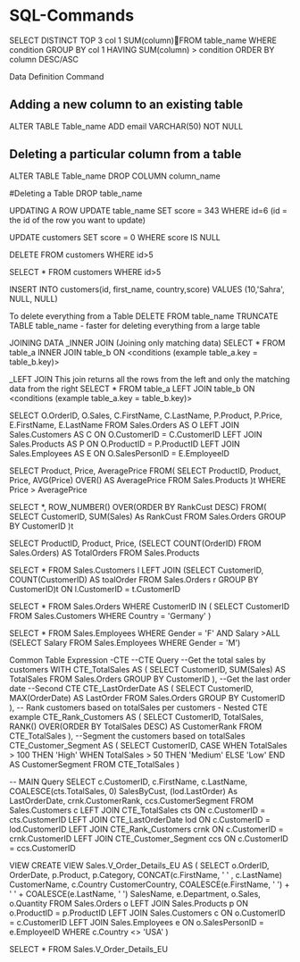# SQL-Commands
SELECT DISTINCT TOP 3
col 1
SUM(column)FROM table_name
WHERE condition
GROUP BY col 1
HAVING SUM(column) > condition
ORDER BY column DESC/ASC

Data Definition Command
## Adding a new column to an existing table
ALTER TABLE Table_name
ADD email VARCHAR(50) NOT NULL 

## Deleting a particular column from a table
ALTER TABLE Table_name
DROP COLUMN column_name

#Deleting a Table
DROP table_name

UPDATING A ROW
UPDATE table_name
SET score = 343
WHERE id=6 (id = the id of the row you want to update)


UPDATE customers
SET score = 0
WHERE score IS NULL

DELETE FROM customers
WHERE id>5

SELECT *
FROM customers
WHERE id>5

INSERT INTO customers(id, first_name, country,score)
VALUES (10,'Sahra', NULL, NULL)

To delete everything from a Table
DELETE FROM table_name
TRUNCATE TABLE table_name - faster for deleting everything from a large table

JOINING DATA
_INNER JOIN (Joining only matching data)
SELECT *
FROM table_a
INNER JOIN table_b
ON <conditions (example table_a.key = table_b.key)>

_LEFT JOIN
This join returns all the rows from the left and only the matching data from the right
SELECT *
FROM table_a
LEFT JOIN table_b
ON <conditions (example table_a.key = table_b.key)>


SELECT 
	O.OrderID,
	O.Sales,
	C.FirstName,
	C.LastName,
	P.Product,
	P.Price,
	E.FirstName,
	E.LastName
FROM Sales.Orders AS O
LEFT JOIN Sales.Customers AS C
ON O.CustomerID = C.CustomerID
LEFT JOIN Sales.Products AS P
ON O.ProductID = P.ProductID
LEFT JOIN Sales.Employees AS E
ON O.SalesPersonID = E.EmployeeID


SELECT
	Product,
	Price,
	AveragePrice
FROM(
	SELECT
	ProductID,
	Product,
	Price,
	AVG(Price) OVER() AS AveragePrice
FROM Sales.Products
)t
WHERE Price > AveragePrice

SELECT
	*,
	ROW_NUMBER() OVER(ORDER BY RankCust DESC)
FROM(
	SELECT
	CustomerID,
	SUM(Sales) As RankCust
FROM Sales.Orders
GROUP BY CustomerID
)t


SELECT
	ProductID,
	Product,
	Price,
	(SELECT COUNT(OrderID) FROM Sales.Orders) AS TotalOrders
FROM Sales.Products


SELECT
	*
FROM Sales.Customers l
LEFT JOIN
(SELECT
	CustomerID,
	COUNT(CustomerID) AS toalOrder
FROM Sales.Orders r
GROUP BY CustomerID)t
ON l.CustomerID = t.CustomerID


SELECT
	*
FROM Sales.Orders
WHERE CustomerID IN (
	SELECT
	CustomerID
FROM Sales.Customers
WHERE Country = 'Germany'
)


SELECT
	*
FROM Sales.Employees
WHERE Gender = 'F' AND Salary >ALL (SELECT
	Salary
FROM Sales.Employees
WHERE Gender = 'M')


Common Table Expression -CTE
--CTE Query
--Get the total sales by customers
WITH CTE_TotalSales AS (
	SELECT
	CustomerID,
	SUM(Sales) AS TotalSales
FROM Sales.Orders
GROUP BY CustomerID
),
--Get the last order date
--Second CTE
CTE_LastOrderDate AS (
	SELECT
		CustomerID,
		MAX(OrderDate) AS LastOrder
	FROM Sales.Orders
	GROUP BY CustomerID
),
-- Rank customers based on totalSales per customers - Nested CTE example
CTE_Rank_Customers AS (
	SELECT
		CustomerID,
		TotalSales,
		RANK() OVER(ORDER BY TotalSales DESC) AS CustomerRank
	FROM CTE_TotalSales
),
--Segment the customers based on totalSales
CTE_Customer_Segment AS (
	SELECT
		CustomerID,
		CASE 
			WHEN TotalSales > 100 THEN 'High'
			WHEN TotalSales > 50 THEN 'Medium'
			ELSE 'Low'
		END AS CustomerSegment
	FROM CTE_TotalSales
)

-- MAIN Query
SELECT
	c.CustomerID,
	c.FirstName,
	c.LastName,
	COALESCE(cts.TotalSales, 0) SalesByCust,
	(lod.LastOrder) As LastOrderDate,
	crnk.CustomerRank,
	ccs.CustomerSegment
FROM Sales.Customers c
LEFT JOIN CTE_TotalSales cts
ON c.CustomerID = cts.CustomerID
LEFT JOIN CTE_LastOrderDate lod
ON c.CustomerID = lod.CustomerID
LEFT JOIN CTE_Rank_Customers crnk
ON c.CustomerID = crnk.CustomerID
LEFT JOIN CTE_Customer_Segment ccs
ON c.CustomerID = ccs.CustomerID


VIEW
CREATE VIEW Sales.V_Order_Details_EU AS (
SELECT
	o.OrderID,
	OrderDate,
	p.Product,
	p.Category,
	CONCAT(c.FirstName, ' ' , c.LastName) CustomerName,
	c.Country CustomerCountry,
	COALESCE(e.FirstName, ' ') + ' ' + COALESCE(e.LastName, ' ') SalesName,
	e.Department,
	o.Sales,
	o.Quantity
FROM Sales.Orders o
LEFT JOIN Sales.Products p
ON o.ProductID = p.ProductID
LEFT JOIN Sales.Customers c
ON o.CustomerID = c.CustomerID
LEFT JOIN Sales.Employees e
ON o.SalesPersonID = e.EmployeeID
WHERE c.Country <> 'USA'
)


SELECT
	*
FROM Sales.V_Order_Details_EU
